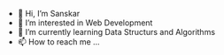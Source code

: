 - 👋 Hi, I’m Sanskar
- 👀 I’m interested in Web Development
- 🌱 I’m currently learning Data Structurs and Algorithms
- 📫 How to reach me ...

<!---
SharmaSanskar/SharmaSanskar is a ✨ special ✨ repository because its `README.md` (this file) appears on your GitHub profile.
You can click the Preview link to take a look at your changes.
--->
